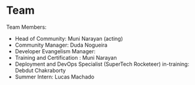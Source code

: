 # Team

Team Members:

* Head of Community: Muni Narayan (acting)
* Community Manager: Duda Nogueira
* Developer Evangelism Manager:&#x20;
* Training and Certification : Muni Narayan
* Deployment and DevOps Specialist (SuperTech Rocketeer) in-training: Debdut Chakraborty
* Summer Intern: Lucas Machado
